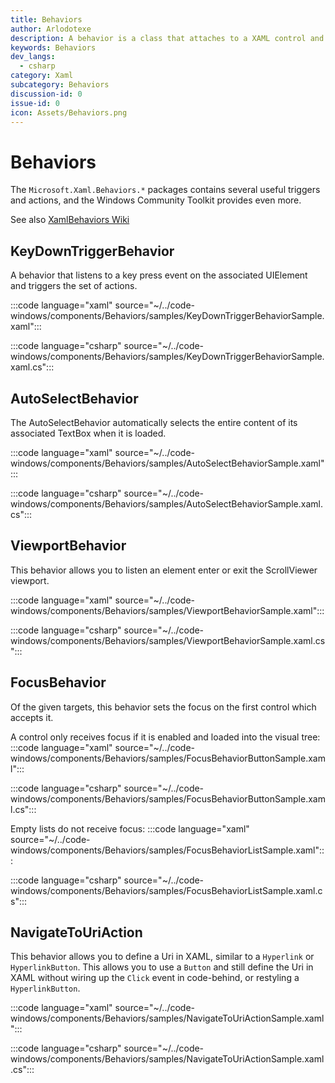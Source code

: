 ```yaml
---
title: Behaviors
author: Arlodotexe
description: A behavior is a class that attaches to a XAML control and invokes an Action when triggered. 
keywords: Behaviors
dev_langs:
  - csharp
category: Xaml
subcategory: Behaviors
discussion-id: 0
issue-id: 0
icon: Assets/Behaviors.png
---
```


# Behaviors

The `Microsoft.Xaml.Behaviors.*` packages contains several useful triggers and actions, and the Windows Community Toolkit provides even more.

See also [XamlBehaviors Wiki](https://github.com/Microsoft/XamlBehaviors/wiki)

## KeyDownTriggerBehavior

A behavior that listens to a key press event on the associated UIElement and triggers the set of actions.

:::code language="xaml" source="~/../code-windows/components/Behaviors/samples/KeyDownTriggerBehaviorSample.xaml":::

:::code language="csharp" source="~/../code-windows/components/Behaviors/samples/KeyDownTriggerBehaviorSample.xaml.cs":::

## AutoSelectBehavior

The AutoSelectBehavior automatically selects the entire content of its associated TextBox when it is loaded.

:::code language="xaml" source="~/../code-windows/components/Behaviors/samples/AutoSelectBehaviorSample.xaml":::

:::code language="csharp" source="~/../code-windows/components/Behaviors/samples/AutoSelectBehaviorSample.xaml.cs":::

## ViewportBehavior

This behavior allows you to listen an element enter or exit the ScrollViewer viewport.

:::code language="xaml" source="~/../code-windows/components/Behaviors/samples/ViewportBehaviorSample.xaml":::

:::code language="csharp" source="~/../code-windows/components/Behaviors/samples/ViewportBehaviorSample.xaml.cs":::

## FocusBehavior

Of the given targets, this behavior sets the focus on the first control which accepts it.

A control only receives focus if it is enabled and loaded into the visual tree:
:::code language="xaml" source="~/../code-windows/components/Behaviors/samples/FocusBehaviorButtonSample.xaml":::

:::code language="csharp" source="~/../code-windows/components/Behaviors/samples/FocusBehaviorButtonSample.xaml.cs":::

Empty lists do not receive focus:
:::code language="xaml" source="~/../code-windows/components/Behaviors/samples/FocusBehaviorListSample.xaml":::

:::code language="csharp" source="~/../code-windows/components/Behaviors/samples/FocusBehaviorListSample.xaml.cs":::

## NavigateToUriAction

This behavior allows you to define a Uri in XAML, similar to a `Hyperlink` or `HyperlinkButton`. This allows you to use a `Button` and still define the Uri in XAML without wiring up the `Click` event in code-behind, or restyling a `HyperlinkButton`.

:::code language="xaml" source="~/../code-windows/components/Behaviors/samples/NavigateToUriActionSample.xaml":::

:::code language="csharp" source="~/../code-windows/components/Behaviors/samples/NavigateToUriActionSample.xaml.cs":::


